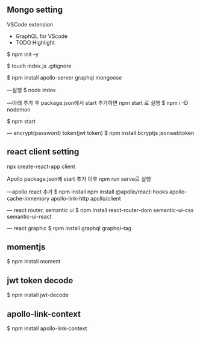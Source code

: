 ## Mongo setting

VSCode extension
- GraphQL for VScode
- TODO Highlight

$ npm init -y

$ touch index.js .gitignore

$ npm install apollo-server graphql mongoose

—실행
$ node index

—아래 추가 후 package.json에서 start 추가하면 npm start 로 실행
$ npm i -D nodemon

$ npm start

— encrypt(password)  token(jwt token)
$ npm install bcryptjs jsonwebtoken


## react client setting
npx create-react-app client

Apollo package.json에 start 추가 이후 npm run serve로 실행

—apollo react 추가
$ npm install npm install @apollo/react-hooks apollo-cache-inmemory apollo-link-http apollo/client

— react router, semantic ui
$ npm install react-router-dom semantic-ui-css semantic-ui-react

— react graphic
$ npm install graphql graphql-tag

## momentjs
$ npm install moment

## jwt token decode
$ npm install jwt-decode

## apollo-link-context
$ npm install apollo-link-context
